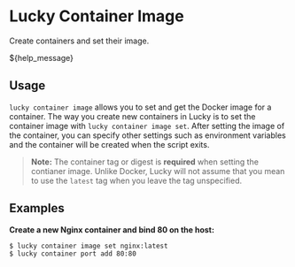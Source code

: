 # Lucky Container Image

Create containers and set their image.

${help_message}

## Usage

`lucky container image` allows you to set and get the Docker image for a container. The way you create new containers in Lucky is to set the container image with `lucky container image set`. After setting the image of the container, you can specify other settings such as environment variables and the container will be created when the script exits.

> **Note:** The container tag or digest is **required** when setting the contianer image. Unlike Docker, Lucky will not assume that you mean to use the `latest` tag when you leave the tag unspecified.

## Examples

**Create a new Nginx container and bind 80 on the host:**

```bash
$ lucky container image set nginx:latest
$ lucky container port add 80:80
```
